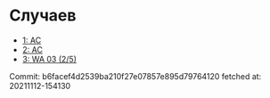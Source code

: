 # Случаев
- [1: AC](1.md)
- [2: AC](2.md)
- [3: WA 03 (2/5)](3.md)

Commit: b6facef4d2539ba210f27e07857e895d79764120
 fetched at: 20211112-154130
